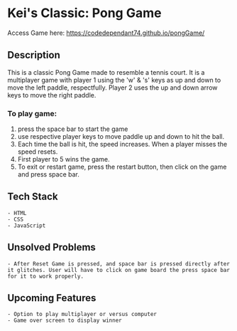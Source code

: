 # Kei's Classic: Pong Game

Access Game here: https://codedependant74.github.io/pongGame/

## Description

This is a classic Pong Game made to resemble a tennis court. It is a multiplayer game with player 1 using the 'w' & 's' keys as up and down to move the left paddle, respectfully. Player 2 uses the up and down arrow keys to move the right paddle.

### To play game:

1. press the space bar to start the game
2. use respective player keys to move paddle up and down to hit the ball.
3. Each time the ball is hit, the speed increases. When a player misses the speed resets.
4. First player to 5 wins the game.
5. To exit or restart game, press the restart button, then click on the game and press space bar.

## Tech Stack

    - HTML
    - CSS
    - JavaScript

## Unsolved Problems

    - After Reset Game is pressed, and space bar is pressed directly after it glitches. User will have to click on game board the press space bar for it to work properly.

## Upcoming Features

    - Option to play multiplayer or versus computer
    - Game over screen to display winner
